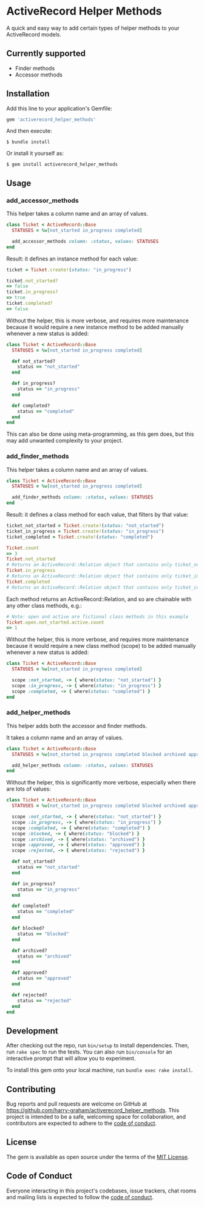 # ActiveRecord Helper Methods

A quick and easy way to add certain types of helper methods to your ActiveRecord models.

## Currently supported
- Finder methods
- Accessor methods

## Installation

Add this line to your application's Gemfile:

```ruby
gem 'activerecord_helper_methods'
```

And then execute:

    $ bundle install

Or install it yourself as:

    $ gem install activerecord_helper_methods

## Usage

### add_accessor_methods

This helper takes a column name and an array of values.

```ruby
class Ticket < ActiveRecord::Base
  STATUSES = %w[not_started in_progress completed]

  add_accessor_methods column: :status, values: STATUSES
end
```

Result: it defines an instance method for each value:

```ruby
ticket = Ticket.create!(status: "in_progress")

ticket.not_started?
=> false
ticket.in_progress?
=> true
ticket.completed?
=> false
```

Without the helper, this is more verbose, and requires more maintenance because it would require a new instance method to be added manually whenever a new status is added:

```ruby
class Ticket < ActiveRecord::Base
  STATUSES = %w[not_started in_progress completed]

  def not_started?
    status == "not_started"
  end

  def in_progress?
    status == "in_progress"
  end

  def completed?
    status == "completed"
  end
end
```

This can also be done using meta-programming, as this gem does, but this may add unwanted complexity to your project.

### add_finder_methods

This helper takes a column name and an array of values.

```ruby
class Ticket < ActiveRecord::Base
  STATUSES = %w[not_started in_progress completed]

  add_finder_methods column: :status, values: STATUSES
end
```

Result: it defines a class method for each value, that filters by that value:

```ruby
ticket_not_started = Ticket.create!(status: "not_started")
ticket_in_progress = Ticket.create!(status: "in_progress")
ticket_completed = Ticket.create!(status: "completed")

Ticket.count
=> 3
Ticket.not_started
# Returns an ActiveRecord::Relation object that contains only ticket_not_started
Ticket.in_progress
# Returns an ActiveRecord::Relation object that contains only ticket_in_progress
Ticket.completed
# Returns an ActiveRecord::Relation object that contains only ticket_completed
```

Each method returns an ActiveRecord::Relation, and so are chainable with any other class methods, e.g.:
```ruby
# Note: open and active are fictional class methods in this example
Ticket.open.not_started.active.count
=> 1
```

Without the helper, this is more verbose, and requires more maintenance because it would require a new class method (scope) to be added manually whenever a new status is added:

```ruby
class Ticket < ActiveRecord::Base
  STATUSES = %w[not_started in_progress completed]

  scope :not_started, -> { where(status: "not_started") }
  scope :in_progress, -> { where(status: "in_progress") }
  scope :completed, -> { where(status: "completed") }
end
```

### add_helper_methods

This helper adds both the accessor and finder methods.

It takes a column name and an array of values.

```ruby
class Ticket < ActiveRecord::Base
  STATUSES = %w[not_started in_progress completed blocked archived approved rejected]

  add_helper_methods column: :status, values: STATUSES
end
```

Without the helper, this is significantly more verbose, especially when there are lots of values:

```ruby
class Ticket < ActiveRecord::Base
  STATUSES = %w[not_started in_progress completed blocked archived approved rejected]

  scope :not_started, -> { where(status: "not_started") }
  scope :in_progress, -> { where(status: "in_progress") }
  scope :completed, -> { where(status: "completed") }
  scope :blocked, -> { where(status: "blocked") }
  scope :archived, -> { where(status: "archived") }
  scope :approved, -> { where(status: "approved") }
  scope :rejected, -> { where(status: "rejected") }

  def not_started?
    status == "not_started"
  end

  def in_progress?
    status == "in_progress"
  end

  def completed?
    status == "completed"
  end

  def blocked?
    status == "blocked"
  end

  def archived?
    status == "archived"
  end

  def approved?
    status == "approved"
  end

  def rejected?
    status == "rejected"
  end
end
```

## Development

After checking out the repo, run `bin/setup` to install dependencies. Then, run `rake spec` to run the tests. You can also run `bin/console` for an interactive prompt that will allow you to experiment.

To install this gem onto your local machine, run `bundle exec rake install`.

## Contributing

Bug reports and pull requests are welcome on GitHub at https://github.com/harry-graham/activerecord_helper_methods. This project is intended to be a safe, welcoming space for collaboration, and contributors are expected to adhere to the [code of conduct](https://github.com/harry-graham/activerecord_helper_methods/blob/master/CODE_OF_CONDUCT.md).

## License

The gem is available as open source under the terms of the [MIT License](https://opensource.org/licenses/MIT).

## Code of Conduct

Everyone interacting in this project's codebases, issue trackers, chat rooms and mailing lists is expected to follow the [code of conduct](https://github.com/harry-graham/activerecord_helper_methods/blob/master/CODE_OF_CONDUCT.md).
